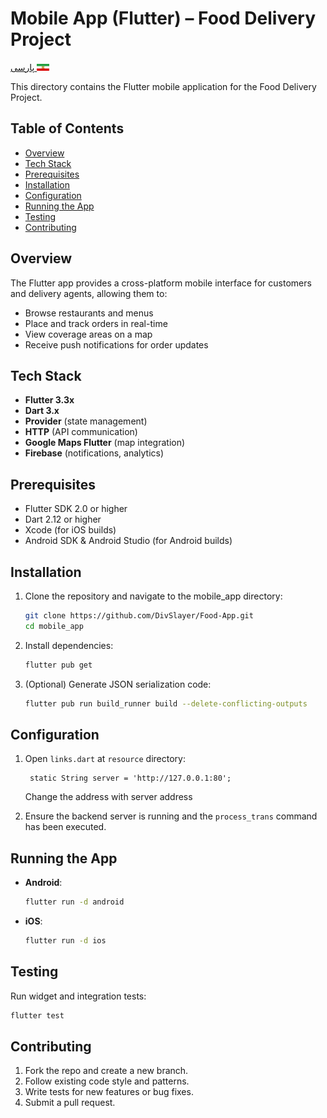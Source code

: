 # Mobile App (Flutter) – Food Delivery Project
[پارسی <img src="../svgs/ir_flag.svg" width="20"/>](README_FA.md)

This directory contains the Flutter mobile application for the Food Delivery Project.

## Table of Contents

- [Overview](#overview)
- [Tech Stack](#tech-stack)
- [Prerequisites](#prerequisites)
- [Installation](#installation)
- [Configuration](#configuration)
- [Running the App](#running-the-app)
- [Testing](#testing)
- [Contributing](#contributing)

## Overview

The Flutter app provides a cross-platform mobile interface for customers and delivery agents, allowing them to:
- Browse restaurants and menus
- Place and track orders in real-time
- View coverage areas on a map
- Receive push notifications for order updates

## Tech Stack

- **Flutter 3.3x**
- **Dart 3.x**
- **Provider** (state management)
- **HTTP** (API communication)
- **Google Maps Flutter** (map integration)
- **Firebase** (notifications, analytics)

## Prerequisites

- Flutter SDK 2.0 or higher
- Dart 2.12 or higher
- Xcode (for iOS builds)
- Android SDK & Android Studio (for Android builds)

## Installation

1. Clone the repository and navigate to the mobile_app directory:
   ```bash
   git clone https://github.com/DivSlayer/Food-App.git
   cd mobile_app
   ```

2. Install dependencies:
   ```bash
   flutter pub get
   ```

3. (Optional) Generate JSON serialization code:
   ```bash
   flutter pub run build_runner build --delete-conflicting-outputs
   ```

## Configuration

1. Open `links.dart` at `resource` directory:
   ```dotenv
    static String server = 'http://127.0.0.1:80';
   ```
    Change the address with server address

2. Ensure the backend server is running and the `process_trans` command has been executed.

## Running the App

- **Android**:
  ```bash
  flutter run -d android
  ```
- **iOS**:
  ```bash
  flutter run -d ios
  ```
  
## Testing

Run widget and integration tests:
```bash
flutter test
```

## Contributing

1. Fork the repo and create a new branch.
2. Follow existing code style and patterns.
3. Write tests for new features or bug fixes.
4. Submit a pull request.

